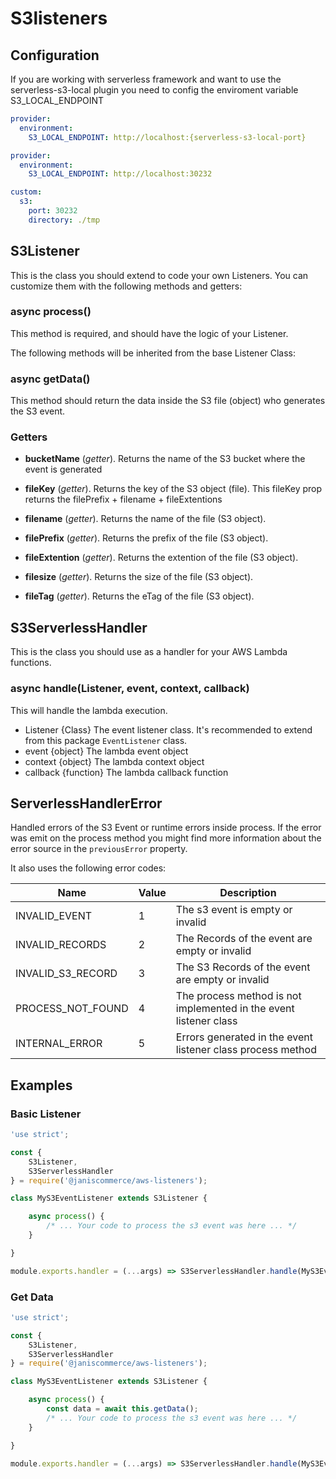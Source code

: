 # S3listeners

## Configuration

If you are working with serverless framework and want to use the serverless-s3-local plugin you need to config the enviroment variable S3_LOCAL_ENDPOINT

``` yml
provider:
  environment:
    S3_LOCAL_ENDPOINT: http://localhost:{serverless-s3-local-port}

```

``` yml
provider:
  environment:
    S3_LOCAL_ENDPOINT: http://localhost:30232

custom:
  s3:
    port: 30232
    directory: ./tmp

```

## S3Listener

This is the class you should extend to code your own Listeners. You can customize them with the following methods and getters:

### async process()
This method is required, and should have the logic of your Listener.

The following methods will be inherited from the base Listener Class:

### async getData()
This method should return the data inside the S3 file (object) who generates the S3 event.

### Getters

* **bucketName** (*getter*).
Returns the name of the S3 bucket where the event is generated

* **fileKey** (*getter*).
Returns the key of the S3 object (file). This fileKey prop returns the filePrefix + filename + fileExtentions

* **filename** (*getter*).
Returns the name of the file (S3 object).

* **filePrefix** (*getter*).
Returns the prefix of the file (S3 object).

* **fileExtention** (*getter*).
Returns the extention of the file (S3 object).

* **filesize** (*getter*).
Returns the size of the file (S3 object).

* **fileTag** (*getter*).
Returns the eTag of the file (S3 object).

## S3ServerlessHandler

This is the class you should use as a handler for your AWS Lambda functions.

### async handle(Listener, event, context, callback)
This will handle the lambda execution.
* Listener {Class} The event listener class. It's recommended to extend from this package `EventListener` class.
* event {object} The lambda event object
* context {object} The lambda context object
* callback {function} The lambda callback function

## ServerlessHandlerError

Handled errors of the S3 Event or runtime errors inside process. If the error was emit on the process method you might find more information about the error source in the `previousError` property.

It also uses the following error codes:

| Name | Value | Description |
| --- | --- | --- |
| INVALID_EVENT | 1 | The s3 event is empty or invalid |
| INVALID_RECORDS | 2 | The Records of the event are empty or invalid |
| INVALID_S3_RECORD | 3 | The S3 Records of the event are empty or invalid |
| PROCESS_NOT_FOUND | 4 | The process method is not implemented in the event listener class |
| INTERNAL_ERROR | 5 | Errors generated in the event listener class process method |

## Examples

### Basic Listener

```js
'use strict';

const {
	S3Listener,
	S3ServerlessHandler
} = require('@janiscommerce/aws-listeners');

class MyS3EventListener extends S3Listener {

	async process() {
		/* ... Your code to process the s3 event was here ... */
	}

}

module.exports.handler = (...args) => S3ServerlessHandler.handle(MyS3EventListener, ...args);
```

### Get Data

```js
'use strict';

const {
	S3Listener,
	S3ServerlessHandler
} = require('@janiscommerce/aws-listeners');

class MyS3EventListener extends S3Listener {

	async process() {
		const data = await this.getData();
		/* ... Your code to process the s3 event was here ... */
	}

}

module.exports.handler = (...args) => S3ServerlessHandler.handle(MyS3EventListener, ...args);
```